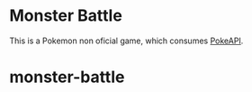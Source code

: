 # Monster Battle

This is a Pokemon non oficial game, which consumes [PokeAPI](https://pokeapi.co/).
# monster-battle
